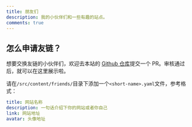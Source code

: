 ```yaml
---
title: 朋友们
description: 我的小伙伴们和一些有趣的站点。
comments: true
---
```


## 怎么申请友链？

想要交换友链的小伙伴们，欢迎去本站的 [Github 仓库](https://github.com/Pollo3470/astro-gyoza/tree/main/src/content/friends)提交一个 PR。审核通过后，就可以在这里展示啦。

请在`/src/content/friends/`目录下添加一个`<short-name>.yaml`文件，参考格式：

```yml
title: 网站名称
description: 一句话介绍下你的网站或者你自己
link: 网站地址
avatar: 头像地址
```
